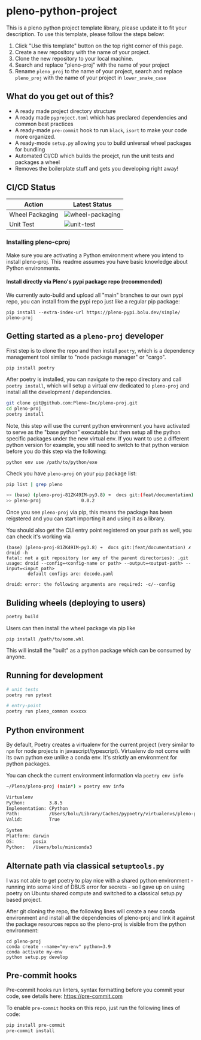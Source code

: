 # pleno-python-project

This is a pleno python project template library, please update it to fit your description. To use this template, please follow the steps below:

1. Click "Use this template" button on the top right corner of this page.
2. Create a new repository with the name of your project.
3. Clone the new repository to your local machine.
4. Search and replace "pleno-proj" with the name of your project
5. Rename `pleno_proj` to the name of your project, search and replace `pleno_proj` with the name of your project in `lower_snake_case`

## What do you get out of this?

- A ready made project directory structure
- A ready made `pyproject.toml` which has preclared dependencies and common best practices
- A ready-made `pre-commit` hook to run `black`, `isort` to make your code more organized.
- A ready-mode `setup.py` allowing you to build universal wheel packages for bundling
- Automated CI/CD which builds the proejct, run the unit tests and packages a wheel
- Removes the boilerplate stuff and gets you developing right away!

## CI/CD Status

| Action           |  Latest Status                                                      |
|------------------|---------------------------------------------------------------------|
| Wheel Packaging  | ![wheel-packaging](https://github.com/Pleno-Inc/pleno-proj/actions/workflows/python-package-wheel.yml/badge.svg) |
| Unit Test      | ![unit-test](https://github.com/Pleno-Inc/pleno-proj/actions/workflows/run-unit-test-and-build-wheel.yml/badge.svg) |




### Installing pleno-cproj

Make sure you are activating a Python environment where you intend to install pleno-proj. This readme assumes you have basic knowledge about Python environments.

#### Install directly via Pleno's pypi package repo (recommended)

We currently auto-build and upload all "main" branches to our own pypi repo, you can install from the pypi repo just like a regular pip package:

```
pip install --extra-index-url https://pleno-pypi.bolu.dev/simple/ pleno-proj
```

## Getting started as a `pleno-proj` developer

First step is to clone the repo and then install `poetry`, which is a dependency management tool similar to "node package manager" or "cargo".

```
pip install poetry
```

After poetry is installed, you can navigate to the repo directory and call `poetry install`, which will setup a virtual env dedicated to `pleno-proj` and install all the development / dependencies.

```bash
git clone git@github.com:Pleno-Inc/pleno-proj.git
cd pleno-proj
poetry install
```

Note, this step will use the current python environment you have activated to serve as the "base python" executable but then setup all the python specific packages under the new virtual env. If you want to use a different python version for example, you still need to switch to that python version before you do this step via the following:

```
python env use /path/to/python/exe
```

Check you have `pleno-proj` on your `pip` package list:
```bash
pip list | grep pleno

>> (base) (pleno-proj-81ZK49IM-py3.8) ➜  docs git:(feat/documentation) pip list | grep pleno
>> pleno-proj               0.0.2
```

Once you see `pleno-proj` via pip, this means the package has been reigstered and you can start importing it and using it as a library.

You should also get the CLI entry point registered on your path as well, you can check it's working via

```
(base) (pleno-proj-81ZK49IM-py3.8) ➜  docs git:(feat/documentation) ✗ droid -h
fatal: not a git repository (or any of the parent directories): .git
usage: droid --config=<config-name or path> --output=<output-path> --input=<input_path>
        default configs are: decode.yaml

droid: error: the following arguments are required: -c/--config
```

## Buliding wheels (deploying to users)

```bash
poetry build
```

Users can then install the wheel package via pip like
```
pip install /path/to/some.whl
```
This will install the "built" as a python package which can be consumed by anyone.

## Running for development

```bash
# unit tests
poetry run pytest

# entry-point
poetry run pleno_common xxxxxx
```

## Python environment

By default, Poetry creates a virtualenv for the current project (very similar to `npm` for node projects in javascript/typescript). Virtualenv do not come with its own python exe unlike a conda env. It's strictly an environment for python packages.

You can check the current environment information via `poetry env info`

```bash
~/Pleno/pleno-proj (main*) » poetry env info                                                      bolu@BobookAir

Virtualenv
Python:         3.8.5
Implementation: CPython
Path:           /Users/bolu/Library/Caches/pypoetry/virtualenvs/pleno-proj-_tvEn7Xk-py3.8
Valid:          True

System
Platform: darwin
OS:       posix
Python:   /Users/bolu/miniconda3
```

## Alternate path via classical `setuptools.py`

I was not able to get poetry to play nice with a shared python environment - running into some kind of DBUS error for secrets - so I gave up on using poetry on Ubuntu shared compute and switched to a classical setup.py based project.

After git cloning the repo, the following lines will create a new conda environment and install all the dependencies of pleno-proj and link it against the package resources repos so the pleno-proj is visible from the python environment:

```
cd pleno-proj
conda create --name="my-env" python=3.9
conda activate my-env
python setup.py develop
```


## Pre-commit hooks

Pre-commit hooks run linters, syntax formatting before you commit your code, see details here: https://pre-commit.com

To enable `pre-commit` hooks on this repo, just run the following lines of code:

```bash
pip install pre-commit
pre-commit install
```
